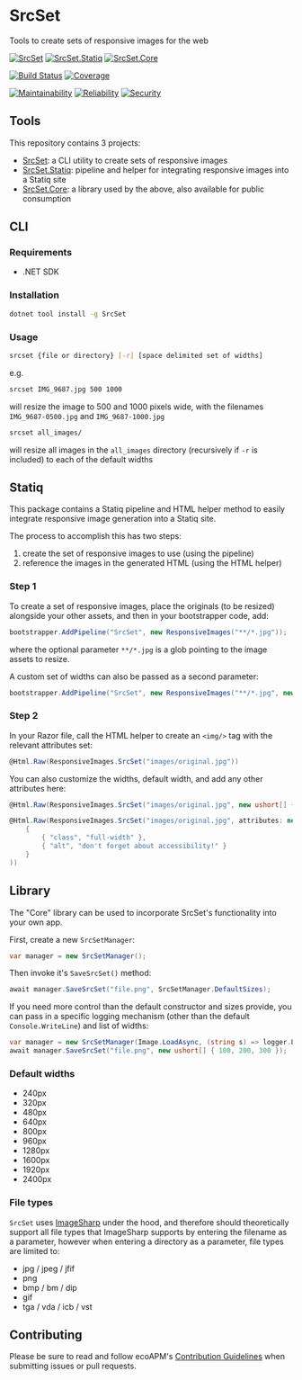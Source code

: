 # SrcSet

Tools to create sets of responsive images for the web

[![SrcSet](https://img.shields.io/nuget/v/SrcSet?logo=nuget&label=SrcSet)](https://www.nuget.org/packages/SrcSet/)
[![SrcSet.Statiq](https://img.shields.io/nuget/v/SrcSet.Statiq?logo=nuget&label=SrcSet.Statiq)](https://www.nuget.org/packages/SrcSet.Statiq/)
[![SrcSet.Core](https://img.shields.io/nuget/v/SrcSet.Core?logo=nuget&label=SrcSet.Core)](https://www.nuget.org/packages/SrcSet.Core/)

[![Build Status](https://github.com/ecoAPM/SrcSet/workflows/CI/badge.svg)](https://github.com/ecoAPM/SrcSet/actions)
[![Coverage](https://sonarcloud.io/api/project_badges/measure?project=ecoAPM_SrcSet&metric=coverage)](https://sonarcloud.io/dashboard?id=ecoAPM_SrcSet)

[![Maintainability](https://sonarcloud.io/api/project_badges/measure?project=ecoAPM_SrcSet&metric=sqale_rating)](https://sonarcloud.io/dashboard?id=ecoAPM_SrcSet)
[![Reliability](https://sonarcloud.io/api/project_badges/measure?project=ecoAPM_SrcSet&metric=reliability_rating)](https://sonarcloud.io/dashboard?id=ecoAPM_SrcSet)
[![Security](https://sonarcloud.io/api/project_badges/measure?project=ecoAPM_SrcSet&metric=security_rating)](https://sonarcloud.io/dashboard?id=ecoAPM_SrcSet)

## Tools

This repository contains 3 projects:
- [SrcSet](#cli): a CLI utility to create sets of responsive images
- [SrcSet.Statiq](#statiq): pipeline and helper for integrating responsive images into a Statiq site
- [SrcSet.Core](#library): a library used by the above, also available for public consumption

## CLI

### Requirements

- .NET SDK

### Installation

```bash
dotnet tool install -g SrcSet
```

### Usage

```bash
srcset {file or directory} [-r] [space delimited set of widths]
```

e.g.

```bash
srcset IMG_9687.jpg 500 1000
```

will resize the image to 500 and 1000 pixels wide, with the filenames `IMG_9687-0500.jpg` and `IMG_9687-1000.jpg`

```bash
srcset all_images/
```

will resize all images in the `all_images` directory (recursively if `-r` is included) to each of the default widths

## Statiq

This package contains a Statiq pipeline and HTML helper method to easily integrate responsive image generation into a Statiq site.

The process to accomplish this has two steps:
1. create the set of responsive images to use (using the pipeline)
2. reference the images in the generated HTML (using the HTML helper)

### Step 1

To create a set of responsive images, place the originals (to be resized) alongside your other assets, and then in your bootstrapper code, add:

```c#
bootstrapper.AddPipeline("SrcSet", new ResponsiveImages("**/*.jpg"));
```

where the optional parameter `**/*.jpg` is a glob pointing to the image assets to resize.

A custom set of widths can also be passed as a second parameter:

```c#
bootstrapper.AddPipeline("SrcSet", new ResponsiveImages("**/*.jpg", new ushort[] { 100, 200, 300 }));
```

### Step 2

In your Razor file, call the HTML helper to create an `<img/>` tag with the relevant attributes set:

```c#
@Html.Raw(ResponsiveImages.SrcSet("images/original.jpg"))
```

You can also customize the widths, default width, and add any other attributes here:

```c#
@Html.Raw(ResponsiveImages.SrcSet("images/original.jpg", new ushort[] { 100, 200, 300 }, 200))
```

```c#
@Html.Raw(ResponsiveImages.SrcSet("images/original.jpg", attributes: new Dictionary<string, string>
	{
		{ "class", "full-width" },
		{ "alt", "don't forget about accessibility!" }
	}
))
```

## Library

The "Core" library can be used to incorporate SrcSet's functionality into your own app.

First, create a new `SrcSetManager`:

```c#
var manager = new SrcSetManager();
```

Then invoke it's `SaveSrcSet()` method:

```c#
await manager.SaveSrcSet("file.png", SrcSetManager.DefaultSizes);
```

If you need more control than the default constructor and sizes provide, you can pass in a specific logging mechanism (other than the default `Console.WriteLine`) and list of widths:

```c#
var manager = new SrcSetManager(Image.LoadAsync, (string s) => logger.LogDebug(s));
await manager.SaveSrcSet("file.png", new ushort[] { 100, 200, 300 });
```

### Default widths

- 240px
- 320px
- 480px
- 640px
- 800px
- 960px
- 1280px
- 1600px
- 1920px
- 2400px

### File types

`SrcSet` uses [ImageSharp](https://imagesharp.net) under the hood, and therefore should theoretically support all file types that ImageSharp supports by entering the filename as a parameter, however when entering a directory as a parameter, file types are limited to:

- jpg / jpeg / jfif
- png
- bmp / bm / dip
- gif
- tga / vda / icb / vst

## Contributing

Please be sure to read and follow ecoAPM's [Contribution Guidelines](CONTRIBUTING.md) when submitting issues or pull requests.